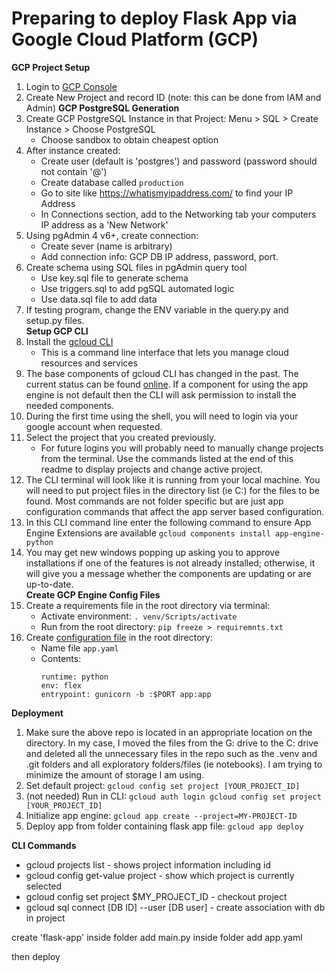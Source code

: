 

# Preparing to deploy Flask App via Google Cloud Platform (GCP)  
**GCP Project Setup**
1.  Login to [GCP Console](https://console.cloud.google.com/)
1.  Create New Project and record ID (note: this can be done from IAM and Admin)
**GCP PostgreSQL Generation**
1.  Create GCP PostgreSQL Instance in that Project:  Menu > SQL > Create Instance > Choose PostgreSQL
    *  Choose sandbox to obtain cheapest option
1.  After instance created:
    *  Create user (default is 'postgres') and password (password should not contain '@')
    *  Create database called `production`
    *  Go to site like https://whatismyipaddress.com/ to find your IP Address
    *  In Connections section, add to the Networking tab your computers IP address as a 'New Network'
1.  Using pgAdmin 4 v6+, create connection:
    *  Create sever (name is arbitrary)
    *  Add connection info:  GCP DB IP address, password, port.
1.  Create schema using SQL files in pgAdmin query tool
    *  Use key.sql file to generate schema
    *  Use triggers.sql to add pgSQL automated logic
    *  Use data.sql file to add data
1.  If testing program, change the ENV variable in the query.py and setup.py files.  
**Setup GCP CLI**
1.  Install the [gcloud CLI](https://cloud.google.com/sdk/docs/install)
    * This is a command line interface that lets you manage cloud resources and services
1.  The base components of gcloud CLI has changed in the past.  The current status can be found [online](https://cloud.google.com/sdk/docs/components).  If a component for using the app engine is not default then the CLI will ask permission to install the needed components.  
1.  During the first time using the shell, you will need to login via your google account when requested.
1.  Select the project that you created previously.
    * For future logins you will probably need to manually change projects from the terminal.  Use the commands listed at the end of this readme to display projects and change active project.  
1.  The CLI terminal will look like it is running from your local machine.  You will need to put project files in the directory list (ie C:) for the files to be found.  Most commands are not folder specific but are just app configuration commands that affect the app server based configuration.  
1.  In this CLI command line enter the following command to ensure App Engine Extensions are available `gcloud components install app-engine-python`
1.  You may get new windows popping up asking you to approve installations if one of the features is not already installed; otherwise, it will give you a message whether the components are updating or are up-to-date.  
**Create GCP Engine Config Files**
1.  Create a requirements file in the root directory via terminal:
    * Activate environment: `. venv/Scripts/activate`
    * Run from the root directory: `pip freeze > requiremnts.txt`  
1.  Create [configuration file](https://cloud.google.com/appengine/docs/legacy/standard/python/config/appref) in the root directory:
    *  Name file `app.yaml`
    *  Contents:  
        ```
        runtime: python
        env: flex
        entrypoint: gunicorn -b :$PORT app:app
        ```  
**Deployment**
1.  Make sure the above repo is located in an appropriate location on the directory.  In my case, I moved the files from the G: drive to the C: drive and deleted all the unnecessary files in the repo such as the .venv and .git folders and all exploratory folders/files (ie notebooks).  I am trying to minimize the amount of storage I am using.  
1.  Set default project:  `gcloud config set project [YOUR_PROJECT_ID]`
1.  (not needed) Run in CLI:  `gcloud auth login gcloud config set project [YOUR_PROJECT_ID]`
1.  Initialize app engine:  `gcloud app create --project=MY-PROJECT-ID`
1.  Deploy app from folder containing flask app file:  `gcloud app deploy`




**CLI Commands**
* gcloud projects list - shows project information including id
* gcloud config get-value project - show which project is currently selected
* gcloud config set project $MY_PROJECT_ID - checkout project
* gcloud sql connect [DB ID] --user [DB user]  - create association with db in project


create 'flask-app'
inside folder add main.py
inside folder add app.yaml

then deploy

